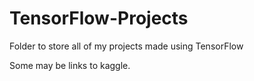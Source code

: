 # TensorFlow-Projects

Folder to store all of my projects made using TensorFlow

Some may be links to kaggle.
